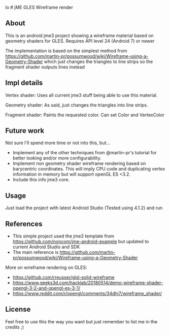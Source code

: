 lo  # jME GLES Wireframe render

## About

This is an android jme3 project showing a wireframe material based on geometry shaders for GLES. Requires API level 24 (Android 7) or newer

The implementation is based on the simplest method from https://github.com/martin-pr/possumwood/wiki/Wireframe-using-a-Geometry-Shader which just changes the triangles to line strips so the fragment shader outputs lines instead

## Impl details

Vertex shader: Uses all current jme3 stuff being able to use this material.

Geometry shader: As said, just changes the triangles into line strips. 

Fragment shader: Paints the requested color. Can set Color and VertexColor


## Future work

Not sure I'll spend more time or not into this, but...

* Implement any of the other techniques from @martin-pr's tutorial for better looking and/or more configurability.
* Implement non geometry shader wireframe rendering based on barycentric coordinates. This will imply CPU code and duplicating vertex information in memory but will support openGL ES <3.2.
* Include this info jme3 core.


## Usage

Just load the project with latest Android Studio (Tested using 4.1.2) and run 


## References

* This simple project used the jme3 template from https://github.com/noncom/jme-android-example but updated to current Android Studio and SDK
* The main reference is https://github.com/martin-pr/possumwood/wiki/Wireframe-using-a-Geometry-Shader 

More on wireframe rendering on GLES:

* https://github.com/rreusser/glsl-solid-wireframe
* https://www.geeks3d.com/hacklab/20180514/demo-wireframe-shader-opengl-3-2-and-opengl-es-3-1/
* https://www.reddit.com/r/opengl/comments/34dhi7/wireframe_shader/

## License

Feel free to use this the way you want but just remember to list me in the credits ;)


